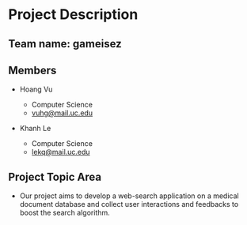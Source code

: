 # Project Description
## Team name: gameisez
## Members
* Hoang Vu
  * Computer Science
  * vuhg@mail.uc.edu

* Khanh Le
  * Computer Science
  * lekq@mail.uc.edu

## Project Topic Area
* Our project aims to develop a web-search application on a medical document database and collect user interactions and feedbacks to boost the search algorithm.
